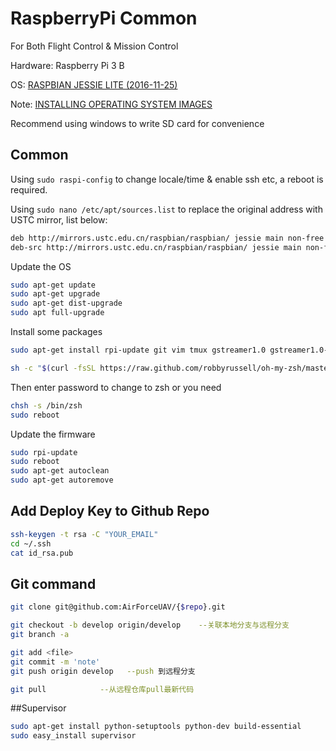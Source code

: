 # RaspberryPi Common
For Both Flight Control & Mission Control

Hardware: Raspberry Pi 3 B

OS: [RASPBIAN JESSIE LITE (2016-11-25)](https://www.raspberrypi.org/downloads/raspbian/)

Note: [INSTALLING OPERATING SYSTEM IMAGES](https://www.raspberrypi.org/documentation/installation/installing-images/README.md)

Recommend using windows to write SD card for convenience

## Common

Using `sudo raspi-config` to change locale/time & enable ssh etc, a reboot is required.

Using `sudo nano /etc/apt/sources.list` to replace the original address with USTC mirror, list below:

```bash
deb http://mirrors.ustc.edu.cn/raspbian/raspbian/ jessie main non-free contrib
deb-src http://mirrors.ustc.edu.cn/raspbian/raspbian/ jessie main non-free contrib
```

Update the OS

```bash
sudo apt-get update
sudo apt-get upgrade
sudo apt-get dist-upgrade
sudo apt full-upgrade
```

Install some packages

```bash
sudo apt-get install rpi-update git vim tmux gstreamer1.0 gstreamer1.0-libav redis-server zsh
```

```bash
sh -c "$(curl -fsSL https://raw.github.com/robbyrussell/oh-my-zsh/master/tools/install.sh)"
```

Then enter password to change to zsh or you need

```bash
chsh -s /bin/zsh
sudo reboot
``` 

Update the firmware

```bash
sudo rpi-update
sudo reboot
sudo apt-get autoclean
sudo apt-get autoremove
```

## Add Deploy Key to Github Repo

```bash
ssh-keygen -t rsa -C "YOUR_EMAIL"
cd ~/.ssh 
cat id_rsa.pub
```

## Git command
```bash
git clone git@github.com:AirForceUAV/{$repo}.git

git checkout -b develop origin/develop    --关联本地分支与远程分支
git branch -a    

git add <file>
git commit -m 'note'
git push origin develop   --push 到远程分支

git pull            --从远程仓库pull最新代码

```

##Supervisor

```bash
sudo apt-get install python-setuptools python-dev build-essential
sudo easy_install supervisor
```
